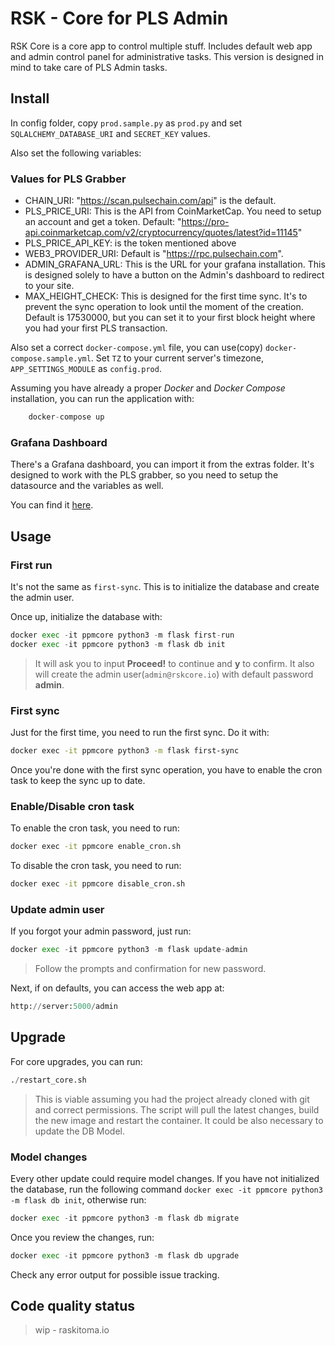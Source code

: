 # RSK - Core for PLS Admin

RSK Core is a core app to control multiple stuff. Includes default web app and admin control panel for administrative tasks.  This version is designed in mind to take care of PLS Admin tasks.

## Install

In config folder, copy `prod.sample.py` as `prod.py` and set `SQLALCHEMY_DATABASE_URI` and `SECRET_KEY` values.

Also set the following variables:

### Values for PLS Grabber
- CHAIN_URI: "https://scan.pulsechain.com/api" is the default.
- PLS_PRICE_URI: This is the API from CoinMarketCap.  You need to setup an account and get a token.  Default: "https://pro-api.coinmarketcap.com/v2/cryptocurrency/quotes/latest?id=11145"
- PLS_PRICE_API_KEY: is the token mentioned above
- WEB3_PROVIDER_URI: Default is "https://rpc.pulsechain.com".
- ADMIN_GRAFANA_URL: This is the URL for your grafana installation. This is designed solely to have a button on the Admin's dashboard to redirect to your site.
- MAX_HEIGHT_CHECK: This is designed for the first time sync.  It's to prevent the sync operation to look until the moment of the creation.  Default is 17530000, but you can set it to your first block height where you had your first PLS transaction.

Also set a correct `docker-compose.yml` file, you can use(copy) `docker-compose.sample.yml`.  Set `TZ` to your current server's timezone, `APP_SETTINGS_MODULE` as `config.prod`.

Assuming you have already a proper *Docker* and *Docker Compose* installation, you can run the application with:

```python
    docker-compose up
```

### Grafana Dashboard

There's a Grafana dashboard, you can import it from the extras folder. It's designed to work with the PLS grabber, so you need to setup the datasource and the variables as well.

You can find it [here](/extras/validator_performance.json).


## Usage
### First run

It's not the same as `first-sync`. This is to initialize the database and create the admin user.

Once up, initialize the database with:

```python
docker exec -it ppmcore python3 -m flask first-run
docker exec -it ppmcore python3 -m flask db init
```

> It will ask you to input **Proceed!** to continue and **y** to confirm. It also will create the admin user(`admin@rskcore.io`) with default password **admin**.

### First sync

Just for the first time, you need to run the first sync. Do it with:

```bash
docker exec -it ppmcore python3 -m flask first-sync
```

Once you're done with the first sync operation, you have to enable the cron task to keep the sync up to date.

### Enable/Disable cron task

To enable the cron task, you need to run:

```bash
docker exec -it ppmcore enable_cron.sh
```

To disable the cron task, you need to run:

```bash
docker exec -it ppmcore disable_cron.sh
```

### Update admin user

If you forgot your admin password, just run:

```python
docker exec -it ppmcore python3 -m flask update-admin
```

> Follow the prompts and confirmation for new password.

Next, if on defaults, you can access the web app at:

```python
http://server:5000/admin
```

## Upgrade

For core upgrades, you can run:

```python
./restart_core.sh
```

> This is viable assuming you had the project already cloned with git and correct permissions.
> The script will pull the latest changes, build the new image and restart the container.
> It could be also necessary to update the DB Model.

### Model changes

Every other update could require model changes. If you have not initialized the database, run the following command `docker exec -it ppmcore python3 -m flask db init`, otherwise run:

```python
docker exec -it ppmcore python3 -m flask db migrate
```

Once you review the changes, run:

```python
docker exec -it ppmcore python3 -m flask db upgrade
```

Check any error output for possible issue tracking.

## Code quality status

> wip - raskitoma.io
